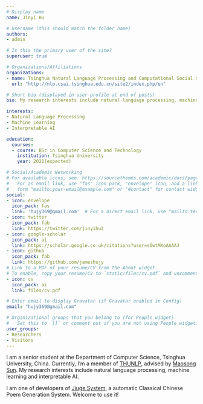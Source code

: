 ```yaml
---
# Display name
name: Jinyi Hu

# Username (this should match the folder name)
authors:
- admin

# Is this the primary user of the site?
superuser: true

# Organizations/Affiliations
organizations:
- name: Tsinghua Natural Language Processing and Computational Social Science Lab (THUNLP)
  url: "http://nlp.csai.tsinghua.edu.cn/site2/index.php/en"

# Short bio (displayed in user profile at end of posts)
bio: My research interests include natural language processing, machine learning and interpretable AI.

interests:
- Natural Language Processing
- Machine Learning 
- Interpretable AI

education:
  courses:
  - course: BSc in Computer Science and Technology
    institution: Tsinghua University
    year: 2021(expected)

# Social/Academic Networking
# For available icons, see: https://sourcethemes.com/academic/docs/page-builder/#icons
#   For an email link, use "fas" icon pack, "envelope" icon, and a link in the
#   form "mailto:your-email@example.com" or "#contact" for contact widget.
social:
- icon: envelope
  icon_pack: fas
  link: 'hujy369@gmail.com'  # For a direct email link, use "mailto:test@example.org".
- icon: twitter
  icon_pack: fab
  link: https://twitter.com/jinyihu2
- icon: google-scholar
  icon_pack: ai
  link: https://scholar.google.co.uk/citations?user=sIwtMXoAAAAJ
- icon: github
  icon_pack: fab
  link: https://github.com/jameshujy
# Link to a PDF of your resume/CV from the About widget.
# To enable, copy your resume/CV to `static/files/cv.pdf` and uncomment the lines below.
- icon: cv
  icon_pack: ai
  link: files/cv.pdf

# Enter email to display Gravatar (if Gravatar enabled in Config)
email: "hujy369@gmail.com"

# Organizational groups that you belong to (for People widget)
#   Set this to `[]` or comment out if you are not using People widget.
user_groups:
- Researchers
- Visitors
---
```


I am a senior student at the Department of Computer Science, Tsinghua University, China. Currently, I’m a member of [THUNLP](http://nlp.csai.tsinghua.edu.cn/), advised by [Maosong Sun](http://www.cs.tsinghua.edu.cn/publish/cs/4616/2013/20130424103737386785027/20130424103737386785027_.html). My research interests include natural language processing, machine learning and interpretable AI. 

I am one of developers of [Jiuge System](http://jiuge.thunlp.org/), a automatic Classical Chinese Poem Generation System. Welcome to use it!
